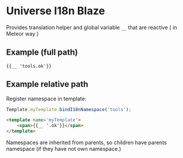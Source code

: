 # Universe I18n Blaze

Provides translation helper and global variable `__` that are reactive ( in Meteor way )  

## Example (full path)

```
{{__ 'tools.ok'}}
```


## Example relative path
Register namespace in template:
```js
Template.myTemplate.bindI18nNamespace('tools');

```

```html
<template name='myTemplate'>
    <span>{{__ '.ok'}}</span>
</template>
```

Namespaces are inherited from parents, so children have parents namespace (if they have not own namespace.)